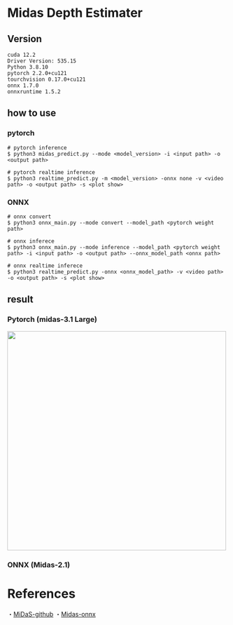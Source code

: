 # Midas Depth Estimater

## Version
```
cuda 12.2
Driver Version: 535.15
Python 3.8.10
pytorch 2.2.0+cu121
tourchvision 0.17.0+cu121
onnx 1.7.0
onnxruntime 1.5.2
```

## how to use
### pytorch 
```
# pytorch inference
$ python3 midas_predict.py --mode <model_version> -i <input path> -o <output path>

# pytorch realtime inference
$ python3 realtime_predict.py -m <model_version> -onnx none -v <video path> -o <output path> -s <plot show>
```

### ONNX
```
# onnx convert
$ python3 onnx_main.py --mode convert --model_path <pytorch weight path>

# onnx inferece
$ python3 onnx_main.py --mode inference --model_path <pytorch weight path> -i <input path> -o <output path> --onnx_model_path <onnx path>

# onnx realtime inferece
$ python3 realtime_predict.py -onnx <onnx_model_path> -v <video path> -o <output path> -s <plot show>
```

## result

### Pytorch (midas-3.1 Large)

<img src="https://github.com/madara-tribe/MidasDepthEstimater/assets/48679574/551b5e10-c0bd-493b-a2b7-fbe43a7228a7" width="500px" height="500px"/>

### ONNX (Midas-2.1)



# References
・[MiDaS-github](https://github.com/isl-org/MiDaS)
・[Midas-onnx](https://github.com/isl-org/MiDaS/tree/master/tf)
